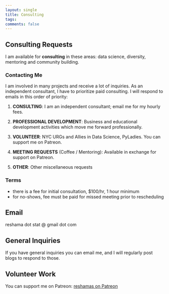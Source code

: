 ```yaml
---
layout: single
title: Consulting
tags: 
comments: false
---
```


## Consulting Requests

I am available for **consulting** in these areas:  data science, diversity, mentoring and community building.  

### Contacting Me

I am involved in many projects and receive a lot of inquiries.  As an independent consultant, I have to prioritize paid consulting.  I will respond to emails in this order of priority:

1.  **CONSULTING**:  I am an independent consultant; email me for my hourly fees.

2.  **PROFESSIONAL DEVELOPMENT**:  Business and educational development activities which move me forward professionally.

3.  **VOLUNTEER**:  NYC URGs and Allies in Data Science, PyLadies.  You can support me on Patreon.
 
4.  **MEETING REQUESTS** (Coffee / Mentoring):  Available in exchange for support on Patreon.

5.  **OTHER**:  Other miscellaneous requests

### Terms

- there is a fee for initial consultation, $100/hr, 1 hour minimum
- for no-shows, fee must be paid for missed meeting prior to rescheduling


## Email

reshama dot stat @ gmail dot com 
 

## General Inquiries

If you have general inquiries you can email me, and I will regularly post blogs to respond to those.



## Volunteer Work

You can support me on Patreon:  [reshamas on Patreon](https://www.patreon.com/reshamas) 
